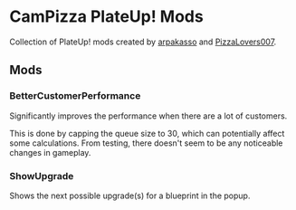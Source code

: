 # CamPizza PlateUp! Mods

Collection of PlateUp! mods created by
[arpakasso](https://www.github.com/arpakasso) and
[PizzaLovers007](https://www.github.com/PizzaLovers007).

## Mods

### BetterCustomerPerformance

Significantly improves the performance when there are a lot of customers.

This is done by capping the queue size to 30, which can potentially affect some
calculations. From testing, there doesn't seem to be any noticeable changes in
gameplay.

### ShowUpgrade

Shows the next possible upgrade(s) for a blueprint in the popup.
